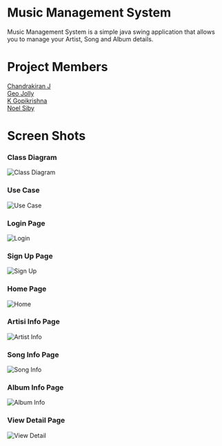 #                          Music Management System
Music Management System is a simple java swing application that allows you to manage your Artist, Song and Album details.

# Project Members
[Chandrakiran J](https://github.com/ck-03)<br>
[Geo Jolly](https://github.com/kingjuno)<br>
[K Gopikrishna](https://github.com/gopik820)<br>
[Noel Siby](https://github.com/phoenixfire5184)<br>

# Screen Shots
### Class Diagram
![Class Diagram](https://github.com/kingjuno/JavaProject/blob/master/images/image1.png?raw=true )<br>
### Use Case
![Use Case](https://github.com/kingjuno/JavaProject/blob/master/images/image4.png?raw=true )<br>
### Login Page
![Login](https://github.com/kingjuno/JavaProject/blob/master/images/image2.png?raw=true )<br>
### Sign Up Page
![Sign Up](https://github.com/kingjuno/JavaProject/blob/master/images/image6.png?raw=true )<br>
### Home Page
![Home](https://github.com/kingjuno/JavaProject/blob/master/images/image7.png?raw=true )<br>
### Artisi Info Page
![Artist Info](https://github.com/kingjuno/JavaProject/blob/master/images/image9.png?raw=true )<br>
### Song Info Page
![Song Info](https://github.com/kingjuno/JavaProject/blob/master/images/image3.png?raw=true )<br>
### Album Info Page
![Album Info](https://github.com/kingjuno/JavaProject/blob/master/images/image5.png?raw=true )<br>
### View Detail Page
![View Detail](https://github.com/kingjuno/JavaProject/blob/master/images/image8.png?raw=true )<br>
